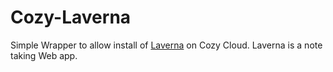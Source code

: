 # Cozy-Laverna

Simple Wrapper to allow install of [Laverna](https://github.com/Laverna/laverna) on Cozy Cloud. Laverna is a note taking Web app.
